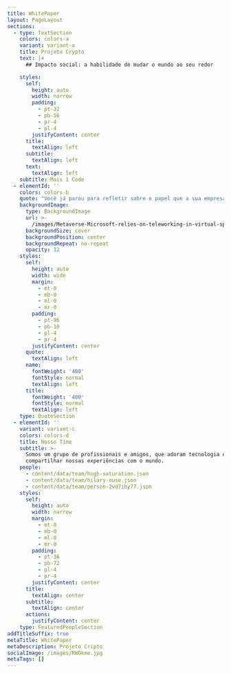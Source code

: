```yaml
---
title: WhitePaper
layout: PageLayout
sections:
  - type: TextSection
    colors: colors-a
    variant: variant-a
    title: Projeto Crypto
    text: |+
      ## Impacto social: a habilidade de mudar o mundo ao seu redor

    styles:
      self:
        height: auto
        width: narrow
        padding:
          - pt-32
          - pb-56
          - pr-4
          - pl-4
        justifyContent: center
      title:
        textAlign: left
      subtitle:
        textAlign: left
      text:
        textAlign: left
    subtitle: Mais 1 Code
  - elementId: ''
    colors: colors-b
    quote: "Você já parou para refletir sobre o papel que a sua empresa desempenha na sociedade?\_\n\n"
    backgroundImage:
      type: BackgroundImage
      url: >-
        /images/Metaverse-Microsoft-relies-on-teleworking-in-virtual-spaces-1140x570.jpg
      backgroundSize: cover
      backgroundPosition: center
      backgroundRepeat: no-repeat
      opacity: 12
    styles:
      self:
        height: auto
        width: wide
        margin:
          - mt-0
          - mb-0
          - ml-0
          - mr-0
        padding:
          - pt-96
          - pb-10
          - pl-4
          - pr-4
        justifyContent: center
      quote:
        textAlign: left
      name:
        fontWeight: '400'
        fontStyle: normal
        textAlign: left
      title:
        fontWeight: '400'
        fontStyle: normal
        textAlign: left
    type: QuoteSection
  - elementId: ''
    variant: variant-c
    colors: colors-d
    title: Nosso Time
    subtitle: >-
      Somos um grupo de profissionais e amigos, que adoram tecnologia e
      compartilhar nossas experiências com o mundo.
    people:
      - content/data/team/hugh-saturation.json
      - content/data/team/hilary-ouse.json
      - content/data/team/person-2vd7ihy77.json
    styles:
      self:
        height: auto
        width: narrow
        margin:
          - mt-0
          - mb-0
          - ml-0
          - mr-0
        padding:
          - pt-36
          - pb-72
          - pl-4
          - pr-4
        justifyContent: center
      title:
        textAlign: center
      subtitle:
        textAlign: center
      actions:
        justifyContent: center
    type: FeaturedPeopleSection
addTitleSuffix: true
metaTitle: WhitePaper
metaDescription: Projeto Cripto
socialImage: /images/RWOkme.jpg
metaTags: []
---
```

